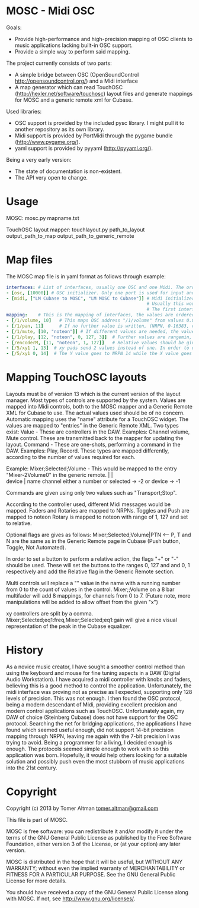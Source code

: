 MOSC - Midi OSC
===============
Goals:
- Provide high-performance and high-precision mapping of OSC clients to music applications lacking built-in OSC support.
- Provide a simple way to perform said mapping.

The project currently consists of two parts:
- A simple bridge between OSC (OpenSoundControl http://opensoundcontrol.org/) and a Midi interface
- A map generator which can read TouchOSC (http://hexler.net/software/touchosc) layout files and generate mappings for MOSC and a generic remote xml for Cubase.

Used libraries:
- OSC support is provided by the included pysc library. I might pull it to another repository as its own library.
- Midi support is provided by PortMidi through the pygame bundle (http://www.pygame.org/).
- yaml support is provided by pyyaml (http://pyyaml.org/).

Being a very early version:
- The state of documentation is non-existent.
- The API very open to change.


Usage
=====
MOSC:
mosc.py mapname.txt

TouchOSC layout mapper:
touchlayout.py path_to_layout output_path_to_map output_path_to_generic_remote


Map files
=========
The MOSC map file is in yaml format as follows through example:

```yaml
interfaces: # List of interfaces, usually one OSC and one Midi. The order counts!
- [osc, [10000]] # OSC initializer. Only one port is used for input and output. Client IP can be added after the port number.
- [midi, ["LM Cubase to MOSC", "LM MOSC to Cubase"]] # Midi initializer. These are names of the Midi interfaces to use.
                                                     # Usually this would be a virtual devices such as LoopMidi (http://www.tobias-erichsen.de/software/loopmidi.html)
                                                     # The first interface is INPUT for MOSC and the second is OUTPUT from MOSC.
mapping:    # This is the mapping of interfaces, the values are ordered as in the interfaces above
- [/1/volume, 10]   # This maps OSC address "/1/volume" from values 0.0-1.0 to the Midi NRPN 10, to values 0-16383
- [/1/pan, 11]      # If no further value is written, (NRPN, 0-16383, channel 0) will be used.
- [/1/mute, [10, "noteon"]] # If different values are needed, the values must be given as a lsit
- [/1/play, [12, "noteon", 0, 127, 3]]  # Further values are rangemin, rangemax and channel
- [/encoderM, [11, "noteon", 1, 127]]   # Relative values should be given between 1 and 127 for Cubase to process them as expected
- [/5/xy1 1, 13]  # xy pads send 2 values instead of one. In order to decide which one is mapped, the index is given after a space in the address
- [/5/xy1 0, 14]  # The Y value goes to NRPN 14 while the X value goes to NRPN 13
```

Mapping TouchOSC layouts
========================
Layouts must be of version 13 which is the current version of the layout manager.
Most types of controls are supported by the system.
Values are mapped into Midi controls, both to the MOSC mapper and a Generic Remote XML for Cubase to use.
The actual values used should be of no concern.
Automatic mapping uses the "name" attribute for a TouchOSC widget. The values are mapped to "entries" in the Generic Remote XML.
Two types exist:
Value - These are controllers in the DAW. Examples: Channel volume, Mute control. These are transmitted back to the mapper for updating the layout.
Command - These are one-shots, performing a command in the DAW. Examples: Play, Record.
These types are mapped differently, according to the number of values required for each.

Example:
Mixer;Selected;Volume - This would be mapped to the entry "<value><device>Mixer</device><chan>-2</chan><name>Volume</name><flags>0</flags></value>" in the generic remote.
  |      |       \
device   |        name
      channel
    either a number
    or selected -> -2
    or device -> -1

Commands are given using only two values such as "Transport;Stop".

According to the controller used, different Midi messages would be mapped.
Faders and Rotaries are mapped to NRPNs.
Toggles and Push are mapped to noteon
Rotary is mapped to noteon with range of 1, 127 and set to relative.

Optional flags are gives as follows:
Mixer;Selected;Volume|PTN <-- P, T and N are the same as in the Generic Remote page in Cubase (Push button, Toggle, Not Automated).

In order to set a button to perform a relative action, the flags "+" or "-" should be used.
These will set the buttons to the ranges 0, 127 and and 0, 1 respectively and add the Relative flag in the Generic Remote section.

Multi controls will replace a "<x>" value in the name with a running number from 0 to the count of values in the control.
Mixer;<x>;Volume on a 8 bar multifader will add 8 mappings, for channels from 0 to 7.
(Future note, more manipulations will be added to allow offset from the given "x")

xy controllers are split by a comma.
Mixer;Selected;eq1:freq,Mixer;Selected;eq1:gain will give a nice visual representation of the peak in the Cubase equalizer.
    
History
=======
As a novice music creator, I have sought a smoother control method than using the keyboard and mouse for fine tuning aspects in a DAW (Digital Audio Workstation).
I have acquired a midi controller with knobs and faders, believing this is a good method to control the application.
Unfortunately, the midi interface was proving not as precise as I expected, supporting only 128 levels of precision. This was not enough.
I then found the OSC protocol, being a modern descendant of Midi, providing excellent precision and modern control applications such as TouchOSC.
Unfortunately again, my DAW of choice (Steinberg Cubase) does not have support for the OSC protocol.
Searching the net for bridging applications, the applications I have found which seemed useful enough, did not support 14-bit precision mapping through NRPN,
leaving me again with the 7-bit precision I was trying to avoid.
Being a programmer for a living, I decided enough is enough. The protocols seemed simple enough to work with so this application was born.
Hopefully, it would help others looking for a suitable solution and possibly push even the most stubborn of music applications into the 21st century.


Copyright
=========
Copyright (c) 2013 by Tomer Altman <tomer.altman@gmail.com>

This file is part of MOSC.

MOSC is free software: you can redistribute it and/or modify
it under the terms of the GNU General Public License as published by
the Free Software Foundation, either version 3 of the License, or
(at your option) any later version.

MOSC is distributed in the hope that it will be useful,
but WITHOUT ANY WARRANTY; without even the implied warranty of
MERCHANTABILITY or FITNESS FOR A PARTICULAR PURPOSE.  See the
GNU General Public License for more details.

You should have received a copy of the GNU General Public License
along with MOSC.  If not, see <http://www.gnu.org/licenses/>.